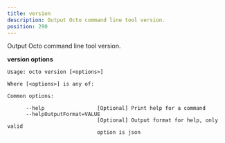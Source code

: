 ```yaml
---
title: version
description: Output Octo command line tool version.
position: 290
---
```


Output Octo command line tool version.

**version options**

```text
Usage: octo version [<options>]

Where [<options>] is any of:

Common options:

      --help                 [Optional] Print help for a command
      --helpOutputFormat=VALUE
                             [Optional] Output format for help, only valid
                             option is json
```
